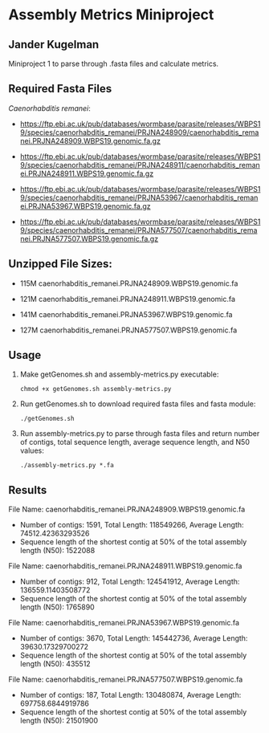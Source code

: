 # Assembly Metrics Miniproject
## Jander Kugelman

Miniproject 1 to parse through .fasta files and calculate metrics.

## Required Fasta Files

*Caenorhabditis remanei*:

- https://ftp.ebi.ac.uk/pub/databases/wormbase/parasite/releases/WBPS19/species/caenorhabditis_remanei/PRJNA248909/caenorhabditis_remanei.PRJNA248909.WBPS19.genomic.fa.gz

- https://ftp.ebi.ac.uk/pub/databases/wormbase/parasite/releases/WBPS19/species/caenorhabditis_remanei/PRJNA248911/caenorhabditis_remanei.PRJNA248911.WBPS19.genomic.fa.gz

- https://ftp.ebi.ac.uk/pub/databases/wormbase/parasite/releases/WBPS19/species/caenorhabditis_remanei/PRJNA53967/caenorhabditis_remanei.PRJNA53967.WBPS19.genomic.fa.gz

- https://ftp.ebi.ac.uk/pub/databases/wormbase/parasite/releases/WBPS19/species/caenorhabditis_remanei/PRJNA577507/caenorhabditis_remanei.PRJNA577507.WBPS19.genomic.fa.gz

## Unzipped File Sizes:

- 115M caenorhabditis_remanei.PRJNA248909.WBPS19.genomic.fa

- 121M caenorhabditis_remanei.PRJNA248911.WBPS19.genomic.fa

- 141M caenorhabditis_remanei.PRJNA53967.WBPS19.genomic.fa

- 127M caenorhabditis_remanei.PRJNA577507.WBPS19.genomic.fa

## Usage
1. Make getGenomes.sh and assembly-metrics.py executable: 

    ```chmod +x getGenomes.sh assembly-metrics.py```

2. Run getGenomes.sh to download required fasta files and fasta module:

    ```./getGenomes.sh```

3. Run assembly-metrics.py to parse through fasta files and return number of contigs, total sequence length, average sequence length, and N50 values:

    ```./assembly-metrics.py *.fa```

## Results

File Name: caenorhabditis_remanei.PRJNA248909.WBPS19.genomic.fa
- Number of contigs: 1591, Total Length: 118549266, Average Length: 74512.42363293526
- Sequence length of the shortest contig at 50% of the total assembly length (N50): 1522088

File Name: caenorhabditis_remanei.PRJNA248911.WBPS19.genomic.fa
- Number of contigs: 912, Total Length: 124541912, Average Length: 136559.11403508772
- Sequence length of the shortest contig at 50% of the total assembly length (N50): 1765890

File Name: caenorhabditis_remanei.PRJNA53967.WBPS19.genomic.fa
- Number of contigs: 3670, Total Length: 145442736, Average Length: 39630.17329700272
- Sequence length of the shortest contig at 50% of the total assembly length (N50): 435512

File Name: caenorhabditis_remanei.PRJNA577507.WBPS19.genomic.fa
- Number of contigs: 187, Total Length: 130480874, Average Length: 697758.6844919786
- Sequence length of the shortest contig at 50% of the total assembly length (N50): 21501900